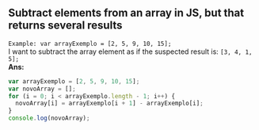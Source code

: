 ## Subtract elements from an array in JS, but that returns several results

`Example: var arrayExemplo = [2, 5, 9, 10, 15];`<br/>
I want to subtract the array element as if the suspected result is: `[3, 4, 1, 5];`<br/>
<b>Ans:</b>

```js
var arrayExemplo = [2, 5, 9, 10, 15];
var novoArray = [];
for (i = 0; i < arrayExemplo.length - 1; i++) {
  novoArray[i] = arrayExemplo[i + 1] - arrayExemplo[i];
}
console.log(novoArray);
```
